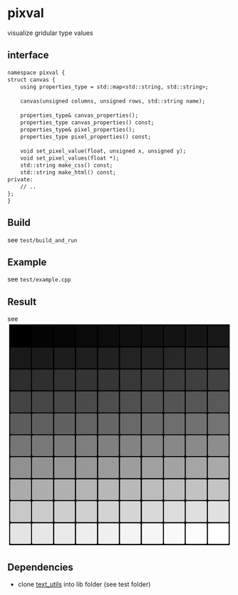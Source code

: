 # pixval
visualize gridular type values

## interface
```
namespace pixval {
struct canvas {
    using properties_type = std::map<std::string, std::string>;

    canvas(unsigned columns, unsigned rows, std::string name);

    properties_type& canvas_properties();
    properties_type canvas_properties() const;
    properties_type& pixel_properties();
    properties_type pixel_properties() const;

    void set_pixel_value(float, unsigned x, unsigned y);
    void set_pixel_values(float *);
    std::string make_css() const;
    std::string make_html() const;
private:
    // ..
};
}
```

## Build
see `test/build_and_run`

## Example
see `test/example.cpp`

## Result
see ![result](./result.png)

## Dependencies
- clone [text_utils](https://github.com/mucbuc/text_utils.git) into lib folder (see test folder)
